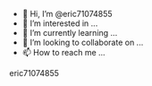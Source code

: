- 👋 Hi, I’m @eric71074855
- 👀 I’m interested in ...
- 🌱 I’m currently learning ...
- 💞️ I’m looking to collaborate on ...
- 📫 How to reach me ...

<!---
eric71074855/eric71074855 is a ✨ special ✨ repository because its `README.md` (this file) appears on your GitHub profile.
You can click the Preview link to take a look at your changes.
--->eric71074855
